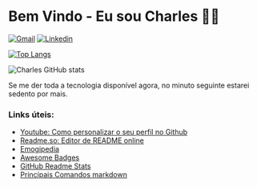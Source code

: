 # Bem Vindo - Eu sou Charles 🖐🏼

 

[![Gmail](https://img.shields.io/badge/Gmail-D14836?style=for-the-badge&logo=gmail&logoColor=white)](mailto:charlesrw1750@gmail.com) [![Linkedin](https://img.shields.io/badge/LinkedIn-0077B5?style=for-the-badge&logo=linkedin&logoColor=white)](https://www.linkedin.com/in/charles-fabri/) 
 



[![Top Langs](https://github-readme-stats.vercel.app/api/top-langs/?username=charlesrw1750&layout=donut&theme=github_dark_dimmed)](https://github.com/charlesrw1750/github-readme-stats)

 
![Charles GitHub stats](https://github-readme-stats.vercel.app/api?username=charlesrw1750&show_icons=true&theme=radical)
 

Se me der toda a tecnologia disponível agora, no minuto seguinte estarei sedento por mais.

 

### Links úteis:
- [Youtube: Como personalizar o seu perfil no Github](https://www.youtube.com/watch?v=cRoBt6AZgjc)
- [Readme.so: Editor de README online](https://readme.so/)
- [Emogipedia](https://emojipedia.org/)
- [Awesome Badges](https://dev.to/envoy_/150-badges-for-github-pnk)
- [GitHub Readme Stats](https://github.com/anuraghazra/github-readme-stats)
- [Princípais Comandos markdown](https://github.com/Joshpcbrrj/Udemy-Geek_university-Git_GitHub-Essencial_para_o_Desenvolvedor/blob/main/Conte%C3%BAdo%20do%20curso/7%20-%20Markdown%20readme%20e%20gist/7.1%20-%20Entendendo%20markdown.md)
